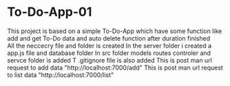 # To-Do-App-01
This project is based on a simple To-Do-App which have some function like add and get To-Do data and auto delete function after duration finished  
All the neccecry file and folder is created
In the server folder i created a app.js file and database folder
In src folder models routes controler and servce folder is added
T .gitignore file is also added
This is post man url request to add data  "http://localhost:7000/add" 
This is post man url request to list data "http://localhost:7000/list"
